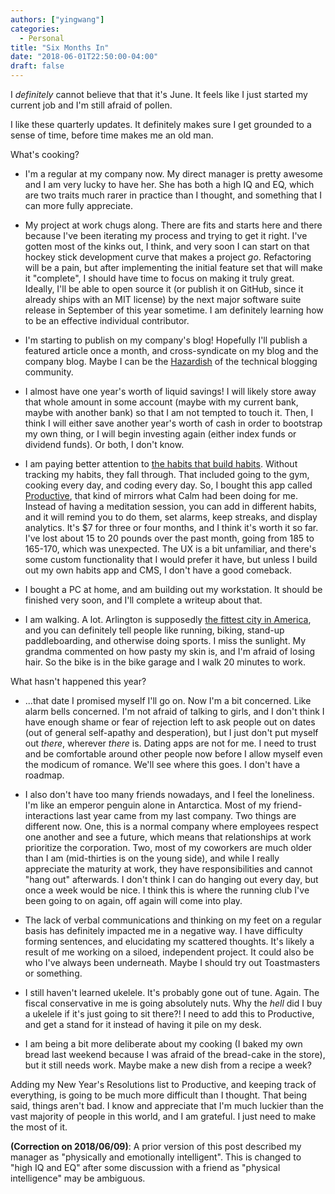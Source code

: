 ```yaml
---
authors: ["yingwang"]
categories:
  - Personal
title: "Six Months In"
date: "2018-06-01T22:50:00-04:00"
draft: false
---
```


I *definitely* cannot believe that that it's June. It feels like I just started
my current job and I'm still afraid of pollen.

I like these quarterly updates. It definitely makes sure I get grounded to a
sense of time, before time makes me an old man.

What's cooking?

- I'm a regular at my company now. My direct manager is pretty awesome and I am
  very lucky to have her. She has both a high IQ and EQ, which are two traits
  much rarer in practice than I thought, and something that I can more fully
  appreciate.

- My project at work chugs along. There are fits and starts here and there
  because I've been iterating my process and trying to get it right. I've gotten
  most of the kinks out, I think, and very soon I can start on that hockey stick
  development curve that makes a project *go*. Refactoring will be a pain, but
  after implementing the initial feature set that will make it "complete", I
  should have time to focus on making it truly great. Ideally, I'll be able to
  open source it (or publish it on GitHub, since it already ships with an MIT
  license) by the next major software suite release in September of this year
  sometime. I am definitely learning how to be an effective individual
  contributor.

- I'm starting to publish on my company's blog! Hopefully I'll publish a
  featured article once a month, and cross-syndicate on my blog and the company
  blog. Maybe I can be the
  [Hazardish](https://www.youtube.com/channel/UCRxBkZbx2ogxBjvTEV3R6EQ) of the
  technical blogging community.

- I almost have one year's worth of liquid savings! I will likely store away
  that whole amount in some account (maybe with my current bank, maybe with
  another bank) so that I am not tempted to touch it. Then, I think I will
  either save another year's worth of cash in order to bootstrap my own thing,
  or I will begin investing again (either index funds or dividend funds). Or
  both, I don't know.

- I am paying better attention to [the habits that build
  habits](https://zenhabits.net/habitses/). Without tracking my habits, they
  fall through. That included going to the gym, cooking every day, and coding
  every day. So, I bought this app called
  [Productive](http://productiveapp.io/), that kind of mirrors what Calm had
  been doing for me. Instead of having a meditation session, you can add in
  different habits, and it will remind you to do them, set alarms, keep streaks,
  and display analytics. It's $7 for three or four months, and I think it's
  worth it so far. I've lost about 15 to 20 pounds over the past month, going
  from 185 to 165-170, which was unexpected. The UX is a bit unfamiliar, and
  there's some custom functionality that I would prefer it have, but unless I
  build out my own habits app and CMS, I don't have a good comeback.

- I bought a PC at home, and am building out my workstation. It should be
  finished very soon, and I'll complete a writeup about that.

- I am walking. A lot. Arlington is supposedly [the fittest city in
  America](https://www.washingtonian.com/2018/05/14/arlington-is-the-fittest-city-in-america/),
  and you can definitely tell people like running, biking, stand-up
  paddleboarding, and otherwise doing sports. I miss the sunlight. My grandma
  commented on how pasty my skin is, and I'm afraid of losing hair. So the bike
  is in the bike garage and I walk 20 minutes to work.

What hasn't happened this year?

- ...that date I promised myself I'll go on. Now I'm a bit concerned. Like alarm
  bells concerned. I'm not afraid of talking to girls, and I don't think I have
  enough shame or fear of rejection left to ask people out on dates (out of
  general self-apathy and desperation), but I just don't put myself out *there*,
  wherever *there* is. Dating apps are not for me. I need to trust and be
  comfortable around other people now before I allow myself even the modicum of
  romance. We'll see where this goes. I don't have a roadmap.

- I also don't have too many friends nowadays, and I feel the loneliness. I'm
  like an emperor penguin alone in Antarctica. Most of my friend-interactions
  last year came from my last company. Two things are different now. One, this
  is a normal company where employees respect one another and see a future,
  which means that relationships at work prioritize the corporation. Two, most
  of my coworkers are much older than I am (mid-thirties is on the young side),
  and while I really appreciate the maturity at work, they have responsibilities
  and cannot "hang out" afterwards. I don't think I can do hanging out every
  day, but once a week would be nice. I think this is where the running club
  I've been going to on again, off again will come into play.

- The lack of verbal communications and thinking on my feet on a regular basis
  has definitely impacted me in a negative way. I have difficulty forming
  sentences, and elucidating my scattered thoughts. It's likely a result of me
  working on a siloed, independent project. It could also be who I've always
  been underneath. Maybe I should try out Toastmasters or something.

- I still haven't learned ukelele. It's probably gone out of tune. Again. The
  fiscal conservative in me is going absolutely nuts. Why the *hell* did I buy a
  ukelele if it's just going to sit there?! I need to add this to Productive,
  and get a stand for it instead of having it pile on my desk.

- I am being a bit more deliberate about my cooking (I baked my own bread last
  weekend because I was afraid of the bread-cake in the store), but it still
  needs work. Maybe make a new dish from a recipe a week?

Adding my New Year's Resolutions list to Productive, and keeping track of
everything, is going to be much more difficult than I thought. That being said,
things aren't bad. I know and appreciate that I'm much luckier than the vast
majority of people in this world, and I am grateful. I just need to make the
most of it.

**(Correction on 2018/06/09)**: A prior version of this post described my
manager as "physically and emotionally intelligent". This is changed to "high IQ
and EQ" after some discussion with a friend as "physical intelligence" may be
ambiguous.
